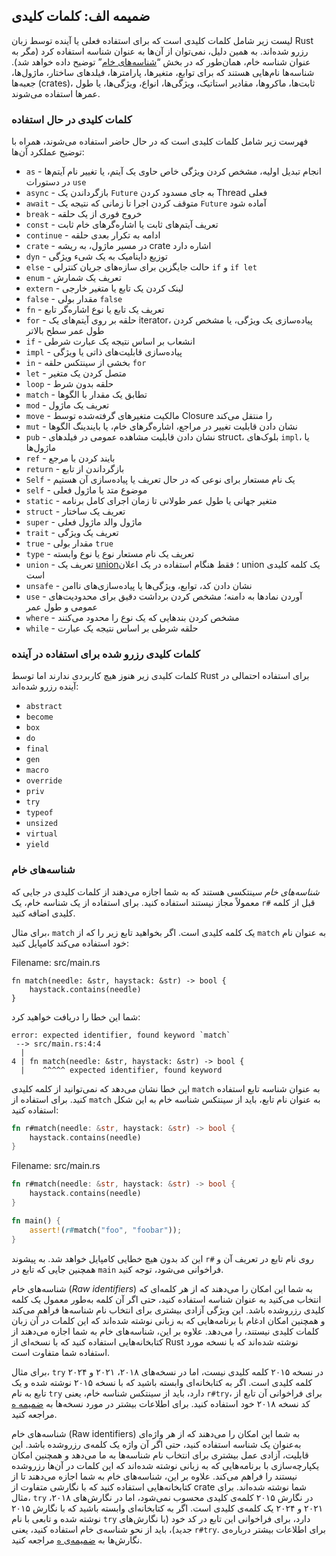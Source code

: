 ## ضمیمه الف: کلمات کلیدی

لیست زیر شامل کلمات کلیدی است که برای استفاده فعلی یا آینده توسط زبان Rust رزرو شده‌اند. به همین دلیل، نمی‌توان از آن‌ها به عنوان شناسه استفاده کرد (مگر به عنوان شناسه خام، همان‌طور که در بخش “[شناسه‌های خام][raw-identifiers]” توضیح داده خواهد شد). شناسه‌ها نام‌هایی هستند که برای توابع، متغیرها، پارامترها، فیلدهای ساختار، ماژول‌ها، جعبه‌ها (crates)، ثابت‌ها، ماکروها، مقادیر استاتیک، ویژگی‌ها، انواع، ویژگی‌ها، یا طول عمرها استفاده می‌شوند.

[raw-identifiers]: #raw-identifiers

### کلمات کلیدی در حال استفاده

فهرست زیر شامل کلمات کلیدی است که در حال حاضر استفاده می‌شوند، همراه با توضیح عملکرد آن‌ها:

- `as` - انجام تبدیل اولیه، مشخص کردن ویژگی خاص حاوی یک آیتم، یا تغییر نام آیتم‌ها در دستورات `use`
- `async` - بازگرداندن یک `Future` به جای مسدود کردن Thread فعلی
- `await` - متوقف کردن اجرا تا زمانی که نتیجه یک `Future` آماده شود
- `break` - خروج فوری از یک حلقه
- `const` - تعریف آیتم‌های ثابت یا اشاره‌گرهای خام ثابت
- `continue` - ادامه به تکرار بعدی حلقه
- `crate` - در مسیر ماژول، به ریشه crate اشاره دارد
- `dyn` - توزیع داینامیک به یک شیء ویژگی
- `else` - حالت جایگزین برای سازه‌های جریان کنترلی `if` و `if let`
- `enum` - تعریف یک شمارش
- `extern` - لینک کردن یک تابع یا متغیر خارجی
- `false` - مقدار بولی `false`
- `fn` - تعریف یک تابع یا نوع اشاره‌گر تابع
- `for` - حلقه بر روی آیتم‌های یک iterator، پیاده‌سازی یک ویژگی، یا مشخص کردن طول عمر سطح بالاتر
- `if` - انشعاب بر اساس نتیجه یک عبارت شرطی
- `impl` - پیاده‌سازی قابلیت‌های ذاتی یا ویژگی
- `in` - بخشی از سینتکس حلقه `for`
- `let` - متصل کردن یک متغیر
- `loop` - حلقه بدون شرط
- `match` - تطابق یک مقدار با الگوها
- `mod` - تعریف یک ماژول
- `move` - مالکیت متغیرهای گرفته‌شده توسط Closure را منتقل می‌کند
- `mut` - نشان دادن قابلیت تغییر در مراجع، اشاره‌گرهای خام، یا بایندینگ الگوها
- `pub` - نشان دادن قابلیت مشاهده عمومی در فیلدهای struct، بلوک‌های `impl`، یا ماژول‌ها
- `ref` - بایند کردن با مرجع
- `return` - بازگرداندن از تابع
- `Self` - یک نام مستعار برای نوعی که در حال تعریف یا پیاده‌سازی آن هستیم
- `self` - موضوع متد یا ماژول فعلی
- `static` - متغیر جهانی یا طول عمر طولانی تا زمان اجرای کامل برنامه
- `struct` - تعریف یک ساختار
- `super` - ماژول والد ماژول فعلی
- `trait` - تعریف یک ویژگی
- `true` - مقدار بولی `true`
- `type` - تعریف یک نام مستعار نوع یا نوع وابسته
- `union` - تعریف یک [union][union]<!-- ignore -->؛ فقط هنگام استفاده در یک اعلان union یک کلمه کلیدی است
- `unsafe` - نشان دادن کد، توابع، ویژگی‌ها یا پیاده‌سازی‌های ناامن
- `use` - آوردن نمادها به دامنه؛ مشخص کردن برداشت دقیق برای محدودیت‌های عمومی و طول عمر
- `where` - مشخص کردن بندهایی که یک نوع را محدود می‌کنند
- `while` - حلقه شرطی بر اساس نتیجه یک عبارت

[union]: ../reference/items/unions.html

### کلمات کلیدی رزرو شده برای استفاده در آینده

کلمات کلیدی زیر هنوز هیچ کاربردی ندارند اما توسط Rust برای استفاده احتمالی در آینده رزرو شده‌اند:

- `abstract`
- `become`
- `box`
- `do`
- `final`
- `gen`
- `macro`
- `override`
- `priv`
- `try`
- `typeof`
- `unsized`
- `virtual`
- `yield`

### شناسه‌های خام

_شناسه‌های خام_ سینتکسی هستند که به شما اجازه می‌دهند از کلمات کلیدی در جایی که معمولاً مجاز نیستند استفاده کنید. برای استفاده از یک شناسه خام، یک `r#` قبل از کلمه کلیدی اضافه کنید.

برای مثال، `match` یک کلمه کلیدی است. اگر بخواهید تابع زیر را که از `match` به عنوان نام خود استفاده می‌کند کامپایل کنید:

<span class="filename">Filename: src/main.rs</span>

```rust,ignore,does_not_compile
fn match(needle: &str, haystack: &str) -> bool {
    haystack.contains(needle)
}
```

شما این خطا را دریافت خواهید کرد:

```text
error: expected identifier, found keyword `match`
 --> src/main.rs:4:4
  |
4 | fn match(needle: &str, haystack: &str) -> bool {
  |    ^^^^^ expected identifier, found keyword
```

این خطا نشان می‌دهد که نمی‌توانید از کلمه کلیدی `match` به عنوان شناسه تابع استفاده کنید. برای استفاده از `match` به عنوان نام تابع، باید از سینتکس شناسه خام به این شکل استفاده کنید:

```rust
fn r#match(needle: &str, haystack: &str) -> bool {
    haystack.contains(needle)
}
```

<span class="filename">Filename: src/main.rs</span>

```rust
fn r#match(needle: &str, haystack: &str) -> bool {
    haystack.contains(needle)
}

fn main() {
    assert!(r#match("foo", "foobar"));
}
```

این کد بدون هیچ خطایی کامپایل خواهد شد. به پیشوند `r#` روی نام تابع در تعریف آن و همچنین جایی که تابع در `main` فراخوانی می‌شود، توجه کنید.

شناسه‌های خام (_Raw identifiers_) به شما این امکان را می‌دهند که از هر کلمه‌ای که انتخاب می‌کنید به عنوان شناسه استفاده کنید، حتی اگر آن کلمه به‌طور معمول یک کلمه کلیدی رزرو‌شده باشد. این ویژگی آزادی بیشتری برای انتخاب نام شناسه‌ها فراهم می‌کند و همچنین امکان ادغام با برنامه‌هایی که به زبانی نوشته شده‌اند که این کلمات در آن زبان کلمات کلیدی نیستند، را می‌دهد. علاوه بر این، شناسه‌های خام به شما اجازه می‌دهند از کتابخانه‌هایی استفاده کنید که با نسخه‌ای از Rust نوشته شده‌اند که با نسخه مورد استفاده شما متفاوت است. 

برای مثال، `try` در نسخه ۲۰۱۵ کلمه کلیدی نیست، اما در نسخه‌های ۲۰۱۸، ۲۰۲۱ و ۲۰۲۴ کلمه کلیدی است. اگر به کتابخانه‌ای وابسته باشید که با نسخه ۲۰۱۵ نوشته شده و یک تابع به نام `try` دارد، باید از سینتکس شناسه خام، یعنی `r#try`، برای فراخوانی آن تابع از کد نسخه ۲۰۱۸ خود استفاده کنید. برای اطلاعات بیشتر در مورد نسخه‌ها به [ضمیمه ه][appendix-e]<!-- ignore --> مراجعه کنید.

شناسه‌های خام (Raw identifiers) به شما این امکان
را می‌دهند که از هر واژه‌ای به‌عنوان یک شناسه
استفاده کنید، حتی اگر آن واژه یک کلمه‌ی
رزرو‌شده باشد. این قابلیت، آزادی عمل بیشتری
برای انتخاب نام شناسه‌ها به ما می‌دهد و همچنین
امکان یکپارچه‌سازی با برنامه‌هایی که به زبانی نوشته
شده‌اند که این کلمات در آن‌ها رزرو‌شده نیستند
را فراهم می‌کند. علاوه بر این، شناسه‌های خام
به شما اجازه می‌دهند تا از کتابخانه‌هایی استفاده
کنید که با نگارشی متفاوت از crate شما نوشته
شده‌اند. برای مثال، `try` در نگارش ۲۰۱۵
کلمه‌ی کلیدی محسوب نمی‌شود، اما در نگارش‌های
۲۰۱۸، ۲۰۲۱ و ۲۰۲۴ یک کلمه‌ی کلیدی است.
اگر به کتابخانه‌ای وابسته باشید که با نگارش
۲۰۱۵ نوشته شده و تابعی با نام `try` دارد، برای
فراخوانی این تابع در کد خود (با نگارش‌های جدید)،
باید از نحو شناسه‌ی خام استفاده کنید، یعنی
`r#try`. برای اطلاعات بیشتر درباره‌ی نگارش‌ها
به [ضمیمه‌ی ه][appendix-e] مراجعه کنید.


[appendix-e]: appendix-05-editions.html

